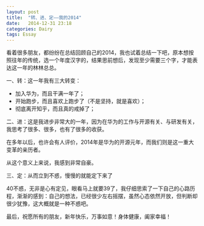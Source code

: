 ```yaml
---
layout: post
title:  "转、进、定——我的2014"
date:   2014-12-31 23:18
categories: Dairy
tags: Essay
---
```


看着很多朋友，都纷纷在总结回顾自己的2014，我也试着总结一下吧，原本想按照往年的传统，选一个年度汉字的，结果思前想后，发现至少需要三个字，才能表达这一年的林林总总。

一、转：这一年我有三大转变：

* 加入华为，而且干满一年了；
* 开始跑步，而且喜欢上跑步了（不是坚持，就是喜欢）；
* 彻底离开知乎，而且真的戒掉了；

二、进：这是我进步非常大的一年，因为在华为的工作与开源有关、与研发有关，我思考了很多、很多，也有了很多的收获。

在多年以后，也许会有人评价，2014年是华为的开源元年，而我们则是这一重大变革的亲历者。

从这个意义上来说，我感到非常自豪。

三、定：从而立到不惑，慢慢的就能定下来了

40不惑，无非是心有定见，眼看马上就要39了，我仔细思索了一下自己的心路历程，渐渐的感到：自己的想法，已经很少左右摇摆，虽然心态依然开放，但判断却很少犹豫，这大概就是一种不惑吧。

最后，祝愿所有的朋友，新年快乐，万事如意！身体健康，阖家幸福！